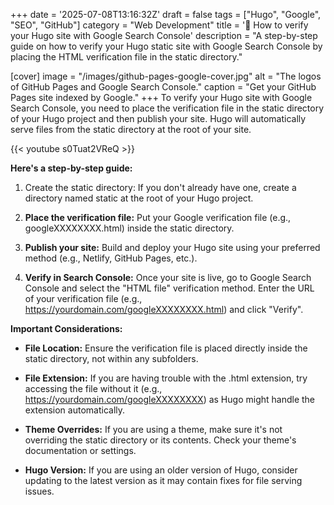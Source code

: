 +++
date = '2025-07-08T13:16:32Z'
draft = false
tags = ["Hugo", "Google", "SEO", "GitHub"]
category = "Web Development"
title = '🔎 How to verify your Hugo site with Google Search Console'
description = "A step-by-step guide on how to verify your Hugo static site with Google Search Console by placing the HTML verification file in the static directory."

[cover]
  image = "/images/github-pages-google-cover.jpg"
  alt = "The logos of GitHub Pages and Google Search Console."
  caption = "Get your GitHub Pages site indexed by Google."
+++
To verify your Hugo site with Google Search Console, you need to place the verification file in the static directory of your Hugo project and then publish your site. Hugo will automatically serve files from the static directory at the root of your site.

{{< youtube s0Tuat2VReQ >}}  


**Here's a step-by-step guide:**

1.  Create the static directory: If you don't already have one, create a directory named static at the root of your Hugo project. 
    
2.  **Place the verification file:** Put your Google verification file (e.g., googleXXXXXXXX.html) inside the static directory. 
    
3.  **Publish your site:** Build and deploy your Hugo site using your preferred method (e.g., Netlify, GitHub Pages, etc.). 
    
4.  **Verify in Search Console:** Once your site is live, go to Google Search Console and select the "HTML file" verification method. Enter the URL of your verification file (e.g., https://yourdomain.com/googleXXXXXXXX.html) and click "Verify". 
    

**Important Considerations:** 

*   **File Location:** Ensure the verification file is placed directly inside the static directory, not within any subfolders.
    
*   **File Extension:** If you are having trouble with the .html extension, try accessing the file without it (e.g., https://yourdomain.com/googleXXXXXXXX) as Hugo might handle the extension automatically.
    
*   **Theme Overrides:** If you are using a theme, make sure it's not overriding the static directory or its contents. Check your theme's documentation or settings.
    
*   **Hugo Version:** If you are using an older version of Hugo, consider updating to the latest version as it may contain fixes for file serving issues.